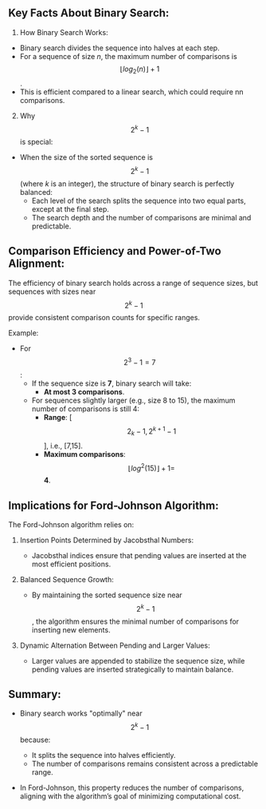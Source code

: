 ## Key Facts About Binary Search:

1. How Binary Search Works:

- Binary search divides the sequence into halves at each step.
- For a sequence of size *n*, the maximum number of comparisons is $$⌊log⁡_{2}(n)⌋+1$$.
- This is efficient compared to a linear search, which could require nn comparisons.

2. Why $$2^{k}−1$$ is special:

- When the size of the sorted sequence is $$2^{k}−1$$ (where *k* is an integer), the structure of binary search is perfectly balanced:
	- Each level of the search splits the sequence into two equal parts, except at the final step.
	- The search depth and the number of comparisons are minimal and predictable.

## Comparison Efficiency and Power-of-Two Alignment:

The efficiency of binary search holds across a range of sequence sizes, but sequences with sizes near $$2^{k}−1$$ provide consistent comparison counts for specific ranges.

Example:

- For $$2^{3}−1=7$$:
	- If the sequence size is **7**, binary search will take:
    	- **At most 3 comparisons**.
	- For sequences slightly larger (e.g., size 8 to 15), the maximum number of comparisons is still 4:
        - **Range**: [$$2_{k}−1, 2^{k+1}−1$$], i.e., [7,15].
        - **Maximum comparisons**: $$⌊log^{⁡2}(15)⌋+1=$$ **4**.

## Implications for Ford-Johnson Algorithm:

The Ford-Johnson algorithm relies on:

1. Insertion Points Determined by Jacobsthal Numbers:
	- Jacobsthal indices ensure that pending values are inserted at the most efficient positions.

2. Balanced Sequence Growth:
    - By maintaining the sorted sequence size near $$2^{k}−1$$, the algorithm ensures the minimal number of comparisons for inserting new elements.

3. Dynamic Alternation Between Pending and Larger Values:
    - Larger values are appended to stabilize the sequence size, while pending values are inserted strategically to maintain balance.

## Summary:

- Binary search works "optimally" near $$2^{k}−1$$ because:

    - It splits the sequence into halves efficiently.
    - The number of comparisons remains consistent across a predictable range.

- In Ford-Johnson, this property reduces the number of comparisons, aligning with the algorithm’s goal of minimizing computational cost.